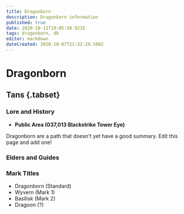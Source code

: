 ```yaml
---
title: Dragonborn
description: Dragonborn information
published: true
date: 2020-10-11T19:05:58.923Z
tags: dragonborn, db
editor: markdown
dateCreated: 2020-10-07T21:32:29.500Z
---
```


# Dragonborn
  ## Tans {.tabset}
  ### Lore and History
 - **Public Area (037,013 Blackstrike Tower Eye)**
 
 Dragonborn are a path that doesn't yet have a good summary. Edit this page and add one!
### Elders and Guides
### Mark Titles
 - Dragonborn (Standard)
 - Wyvern (Mark 1)
 - Basilisk (Mark 2)
 - Dragoon (?)
  
 
 